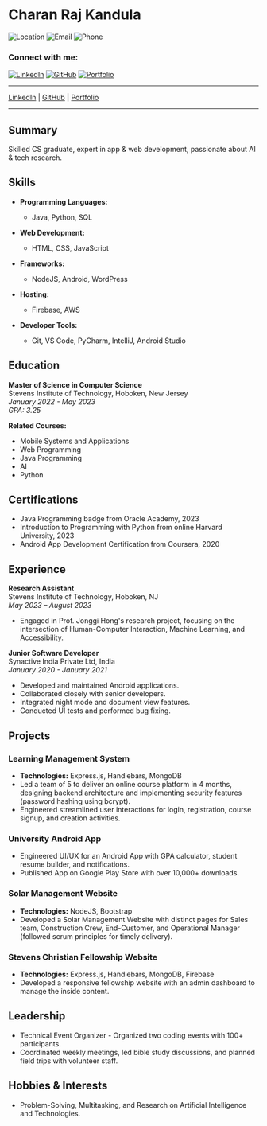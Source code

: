 # Charan Raj Kandula
![Location](https://img.shields.io/badge/Location-New%20York%2C%20NY-green) 
![Email](https://img.shields.io/badge/Email-kandulacharanraj%40gmail.com-red) 
![Phone](https://img.shields.io/badge/Phone-%2B1%20%28551%29%20256--0939-blue) 


### Connect with me:

[![LinkedIn](https://img.shields.io/badge/LinkedIn-Charan%20Raj%20Kandula-blue?style=for-the-badge&logo=linkedin)](https://www.linkedin.com/in/kandula-charan-raj)
[![GitHub](https://img.shields.io/badge/GitHub-rajkandula-darkgreen?style=for-the-badge&logo=github)](https://github.com/rajkandula)
[![Portfolio](https://img.shields.io/badge/Portfolio-charan--raj--kandula.com-orange?style=for-the-badge&logo=web)](https://charan-raj-kandula.com)

---

[LinkedIn](https://www.linkedin.com/in/kandula-charan-raj) | [GitHub](https://github.com/rajkandula) | [Portfolio](https://charan-raj-kandula.com)

---

## Summary

Skilled CS graduate, expert in app & web development, passionate about AI & tech research.

## Skills

- **Programming Languages:**
  - Java, Python, SQL

- **Web Development:**
  - HTML, CSS, JavaScript

- **Frameworks:**
  - NodeJS, Android, WordPress

- **Hosting:**
  - Firebase, AWS

- **Developer Tools:**
  - Git, VS Code, PyCharm, IntelliJ, Android Studio

## Education

**Master of Science in Computer Science**  
Stevens Institute of Technology, Hoboken, New Jersey  
*January 2022 - May 2023*  
*GPA: 3.25*

**Related Courses:**
- Mobile Systems and Applications
- Web Programming
- Java Programming
- AI
- Python

## Certifications

- Java Programming badge from Oracle Academy, 2023
- Introduction to Programming with Python from online Harvard University, 2023
- Android App Development Certification from Coursera, 2020

## Experience

**Research Assistant**  
Stevens Institute of Technology, Hoboken, NJ  
*May 2023 – August 2023*  
- Engaged in Prof. Jonggi Hong's research project, focusing on the intersection of Human-Computer Interaction, Machine Learning, and Accessibility.

**Junior Software Developer**  
Synactive India Private Ltd, India  
*January 2020 - January 2021*  
- Developed and maintained Android applications.
- Collaborated closely with senior developers.
- Integrated night mode and document view features.
- Conducted UI tests and performed bug fixing.

## Projects

### Learning Management System

- **Technologies:** Express.js, Handlebars, MongoDB 
- Led a team of 5 to deliver an online course platform in 4 months, designing backend architecture and implementing security features (password hashing using bcrypt).
- Engineered streamlined user interactions for login, registration, course signup, and creation activities.

### University Android App

- Engineered UI/UX for an Android App with GPA calculator, student resume builder, and notifications.
- Published App on Google Play Store with over 10,000+ downloads.

### Solar Management Website

- **Technologies:** NodeJS, Bootstrap
- Developed a Solar Management Website with distinct pages for Sales team, Construction Crew, End-Customer, and Operational Manager (followed scrum principles for timely delivery).

### Stevens Christian Fellowship Website

- **Technologies:** Express.js, Handlebars, MongoDB, Firebase
- Developed a responsive fellowship website with an admin dashboard to manage the inside content.

## Leadership

- Technical Event Organizer - Organized two coding events with 100+ participants.
- Coordinated weekly meetings, led bible study discussions, and planned field trips with volunteer staff.

## Hobbies & Interests

- Problem-Solving, Multitasking, and Research on Artificial Intelligence and Technologies.
